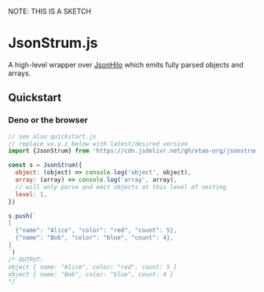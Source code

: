 NOTE: THIS IS A SKETCH

# JsonStrum.js

A high-level wrapper over [JsonHilo](https://github.com/xtao-org/jsonhilo) which emits fully parsed objects and arrays.

## Quickstart

### Deno or the browser

```js
// see also quickstart.js
// replace vx.y.z below with latest/desired version
import {JsonStrum} from 'https://cdn.jsdelivr.net/gh/xtao-org/jsonstrum@v0.2.0/mod.js'

const s = JsonStrum({
  object: (object) => console.log('object', object),
  array: (array) => console.log('array', array),
  // will only parse and emit objects at this level of nesting 
  level: 1,
})

s.push(`
[
  {"name": "Alice", "color": "red", "count": 5},
  {"name": "Bob", "color": "blue", "count": 4},
]
`)
/* OUTPUT:
object { name: "Alice", color: "red", count: 5 }
object { name: "Bob", color: "blue", count: 4 }
*/
```